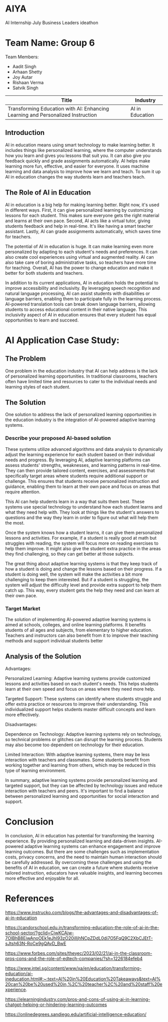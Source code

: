 # AIYA
AI Internship July Business Leaders ideathon

# Team Name: Group 6

Team Members:
- Aadit Singh
- Arhaan Shetty
- Joy Autar
- Rishaan Verma
- Satvik Singh

| Title | Industry |
|-------|----------|
| Transforming Education with AI: Enhancing Learning and Personalized Instruction | AI in Education |

## Introduction

AI in education means using smart technology to make learning better. It includes things like personalized learning, where the computer understands how you learn and gives you lessons that suit you. It can also give you feedback quickly and grade assignments automatically. AI helps make learning more fun, effective, and easier for everyone. It uses machine learning and data analysis to improve how we learn and teach. To sum it up AI in education changes the way students learn and teachers teach.

## The Role of AI in Education

AI in education is a big help for making learning better. Right now, it's used in different ways. First, it can give personalized learning by customizing lessons for each student. This makes sure everyone gets the right material and learns at their own pace. Second, AI acts like a virtual tutor, giving students feedback and help in real-time. It's like having a smart teacher assistant. Lastly, AI can grade assignments automatically, which saves time for teachers.

The potential of AI in education is huge. It can make learning even more personalized by adapting to each student's needs and preferences. It can also create cool experiences using virtual and augmented reality. AI can also take care of boring administrative tasks, so teachers have more time for teaching. Overall, AI has the power to change education and make it better for both students and teachers.

In addition to its current applications, AI in education holds the potential to improve accessibility and inclusivity. By leveraging speech recognition and natural language processing, AI can assist students with disabilities or language barriers, enabling them to participate fully in the learning process. AI-powered translation tools can break down language barriers, allowing students to access educational content in their native language. This inclusivity aspect of AI in education ensures that every student has equal opportunities to learn and succeed.

# AI Application Case Study:

## The Problem

One problem in the education industry that AI can help address is the lack of personalized learning opportunities. In traditional classrooms, teachers often have limited time and resources to cater to the individual needs and learning styles of each student.

## The Solution

One solution to address the lack of personalized learning opportunities in the education industry is the integration of AI-powered adaptive learning systems. 

### Describe your proposed AI-based solution

These systems utilize advanced algorithms and data analysis to dynamically adjust the learning experience for each student based on their individual needs and progress. By leveraging AI, adaptive learning platforms can assess students' strengths, weaknesses, and learning patterns in real-time. They can then provide tailored content, exercises, and assessments that specifically target areas where students require additional support or challenge. This ensures that students receive personalized instruction and guidance, enabling them to learn at their own pace and focus on areas that require attention.

This AI can help students learn in a way that suits them best. These systems use special technology to understand how each student learns and what they need help with. They look at things like the student's answers to questions and the way they learn in order to figure out what will help them the most.

Once the system knows how a student learns, it can give them personalized lessons and activities. For example, if a student is really good at math but struggles with reading, the system will focus more on reading exercises to help them improve. It might also give the student extra practice in the areas they find challenging, so they can get better at those subjects.

The great thing about adaptive learning systems is that they keep track of how a student is doing and change the lessons based on their progress. If a student is doing well, the system will make the activities a bit more challenging to keep them interested. But if a student is struggling, the system will adjust the difficulty level and provide extra support to help them catch up. This way, every student gets the help they need and can learn at their own pace.

### Target Market

The solution of implementing AI-powered adaptive learning systems is aimed at schools, colleges, and online learning platforms. It benefits students of all ages and subjects, from elementary to higher education. Teachers and instructors can also benefit from it to improve their teaching methods and support individual students better

## Analysis of the Solution

Advantages:

Personalized Learning: Adaptive learning systems provide customized lessons and activities based on each student's needs. This helps students learn at their own speed and focus on areas where they need more help.

Targeted Support: These systems can identify where students struggle and offer extra practice or resources to improve their understanding. This individualized support helps students master difficult concepts and learn more effectively.

Disadvantages:

Dependence on Technology: Adaptive learning systems rely on technology, so technical problems or glitches can disrupt the learning process. Students may also become too dependent on technology for their education.

Limited Interaction: With adaptive learning systems, there may be less interaction with teachers and classmates. Some students benefit from working together and learning from others, which may be reduced in this type of learning environment.

In summary, adaptive learning systems provide personalized learning and targeted support, but they can be affected by technology issues and reduce interaction with teachers and peers. It's important to find a balance between personalized learning and opportunities for social interaction and support.

# Conclusion

In conclusion, AI in education has potential for transforming the learning experience. By providing personalized learning and data-driven insights. AI-powered adaptive learning systems can enhance engagement and improve learning outcomes. But there are some challenges such as implementation costs, privacy concerns, and the need to maintain human interaction should be carefully addressed. By overcoming these challenges and using the benefits of AI in education, we can create a future where students receive tailored instruction, educators have valuable insights, and learning becomes more effective and enjoyable for all.

# References

https://www.instrucko.com/blogs/the-advantages-and-disadvantages-of-ai-in-education

https://candorschool.edu.in/transforming-education-the-role-of-ai-in-the-school-sector/?gclid=CjwKCAjw-7OlBhB8EiwAnoOEk1eJhl93zO20iIIjhNCpZDdL0di7O5FqQ9C2XbCJEtT-sJtsh63N-RoCe9gQAvD_BwE

https://www.forbes.com/sites/theyec/2023/02/21/ai-in-the-classroom-pros-cons-and-the-role-of-edtech-companies/?sh=1226184efeb4

https://www.intel.sg/content/www/xa/en/education/transforming-education/ai-ineducation.html#:~:text=AI%20in%20Education%20Takeaways&text=AI%20can%20be%20used%20in,%2C%20teacher%2C%20and%20staff%20experience.

https://elearningindustry.com/pros-and-cons-of-using-ai-in-learning-chatgpt-helping-or-hindering-learning-outcomes

https://onlinedegrees.sandiego.edu/artificial-intelligence-education/
